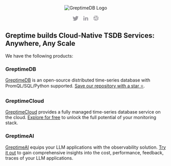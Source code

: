 <p align="center">
  <picture>
    <source media="(prefers-color-scheme: light)" srcset="/img/logo/text-padding-tined.svg">
    <source media="(prefers-color-scheme: dark)" srcset="/img/logo/text-padding-tined-dark.svg">
    <img alt="GreptimeDB Logo" src="/img/logo/logo-text-padding.svg" width="400px">
  </picture>
</p>

<p align="center">
    <a href="https://twitter.com/greptime"><img height="20px" src="/img/social/twitter.svg" alt="Twitter"></a>
    &nbsp;
    <a href="https://www.linkedin.com/company/greptime/"><img height=20px src="/img/social/linkedin.svg" alt="LinkedIn"></a>
    &nbsp;
    <a href="https://www.greptime.com/slack"><img height="20px" src="/img/social/slack.svg" alt="Slack"></a>
</p>

## Greptime builds Cloud-Native TSDB Services: Anywhere, Any Scale

We have the following products:

### GreptimeDB

[GreptimeDB](https://github.com/GreptimeTeam/greptimedb) is an open-source distributed time-series database with PromQL/SQL/Python supported. [Save our repository with a star ⭐️](https://docs.github.com/en/get-started/exploring-projects-on-github/saving-repositories-with-stars).

### GreptimeCloud

[GreptimeCloud](https://greptime.com/product/cloud) provides a fully managed time-series database service on the cloud. [Explore for free](https://console.greptime.cloud/) to unlock the full potential of your monitoring stack.

### GreptimeAI

[GreptimeAI](https://greptime.com/product/ai) equips your LLM applications with the observability solution. [Try it out](https://console.greptime.cloud/ai) to gain comprehensive insights into the cost, performance, feedback, traces of your LLM applications.
